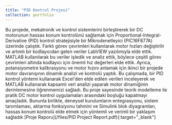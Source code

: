 ```yaml
---
title: "PID Kontrol Projesi"
collection: portfolio
---
```


Bu projede, mekatronik ve kontrol sistemlerini birleştirerek bir DC motorunun hassas konum kontrolünü sağlamak için Proportional-Integral-Derivative (PID) kontrol stratejisiyle bir Mikrodenetleyici (PIC16F877A) üzerinde çalıştık. Farklı görev çevrimleri kullanılarak motor hızları değiştirilir ve artımlı bir kodlayıcıdan gelen veriler LabVIEW yazılımıyla elde ettik. MATLAB kullanılarak bu veriler işledik ve analiz ettik, böylece çeşitli görev çevrimleri altında kodlayıcı için önemli hız değerleri elde ettik.
Ayrıca, potansiyometre kalibrasyonu ve motor hızını anlamak için ikinci bir projede motor davranışının dinamik analizi ve kontrolü yaptık. Bu çalışmada, bir PID kontrol yöntemi kullanarak Excel'den elde edilen verileri inceleyerek ve MATLAB kullanarak kapsamlı veri analizi yaparak motor dinamiğinin derinlemesine öğrenmemizi sağladı.
Bu proje sayesinde teorik modelleme ile pratik DC motor kontrol uygulamaları arasındaki boşluğu kapatmayı amaçladık. Bununla birlikte, deneysel kurulumların entegrasyonu, sistem tanımlaması, aktarma fonksiyonu tahmini ve Simulink blok diyagramları, hassas konum kontrolü elde etmek için yöntemli ve verimli bir yaklaşım sağladık 
[Proje Raporu](/files/PID Project Report.pdf){:target="_blank"}
